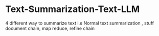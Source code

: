 # Text-Summarization-Text-LLM
4 different way to summarize text i.e Normal text summarization , stuff document chain, map reduce, refine chain
